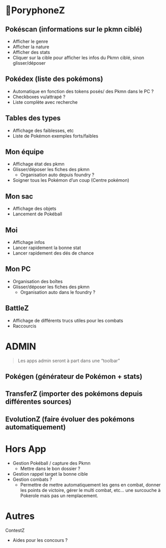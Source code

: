 # 📱PoryphoneZ

## Pokéscan (informations sur le pkmn ciblé)

- Afficher le genre
- Afficher la nature
- Afficher des stats
- Cliquer sur la cible pour afficher les infos du Pkmn ciblé, sinon glisser/déposer

## Pokédex (liste des pokémons)

- Automatique en fonction des tokens posés/ des Pkmn dans le PC ?
- Checkboxes vu/attrapé ?
- Liste complète avec recherche

## Tables des types

- Affichage des faiblesses, etc
- Liste de Pokémon exemples forts/faibles

## Mon équipe

- Affichage état des pkmn
- Glisser/déposer les fiches des pkmn
  - Organisation auto depuis foundry ?
- Soigner tous les Pokémon d’un coup (Centre pokémon)

## Mon sac

- Affichage des objets
- Lancement de Pokéball

## Moi

- Affichage infos
- Lancer rapidement la bonne stat
- Lancer rapidement des dés de chance

## Mon PC

- Organisation des boîtes
- Glisser/déposer les fiches des pkmn
  - Organisation auto dans le foundry ?

## BattleZ

- Affichage de différents trucs utiles pour les combats
- Raccourcis

# ADMIN

> Les apps admin seront à part dans une “toolbar”

## Pokégen (générateur de Pokémon + stats)

## TransferZ (importer des pokémons depuis différentes sources)

## EvolutionZ (faire évoluer des pokémons automatiquement)

# Hors App

- Gestion Pokéball / capture des Pkmn
  - Mettre dans le bon dossier ?
- Gestion rappel target la bonne cible
- Gestion combats ?
  - Permettre de mettre automatiquement les gens en combat, donner les points de victoire, gérer le multi combat, etc… une surcouche à Pokerole mais pas un remplacement.

# Autres

ContestZ

- Aides pour les concours ?
